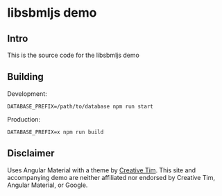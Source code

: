 # libsbmljs demo

## Intro

This is the source code for the libsbmljs demo

## Building

Development:

```
DATABASE_PREFIX=/path/to/database npm run start
```

Production:

```
DATABASE_PREFIX=x npm run build
```

## Disclaimer

Uses Angular Material with a theme by [Creative Tim](https://www.creative-tim.com/). This site and accompanying demo are neither affiliated nor endorsed by Creative Tim, Angular Material, or Google.

